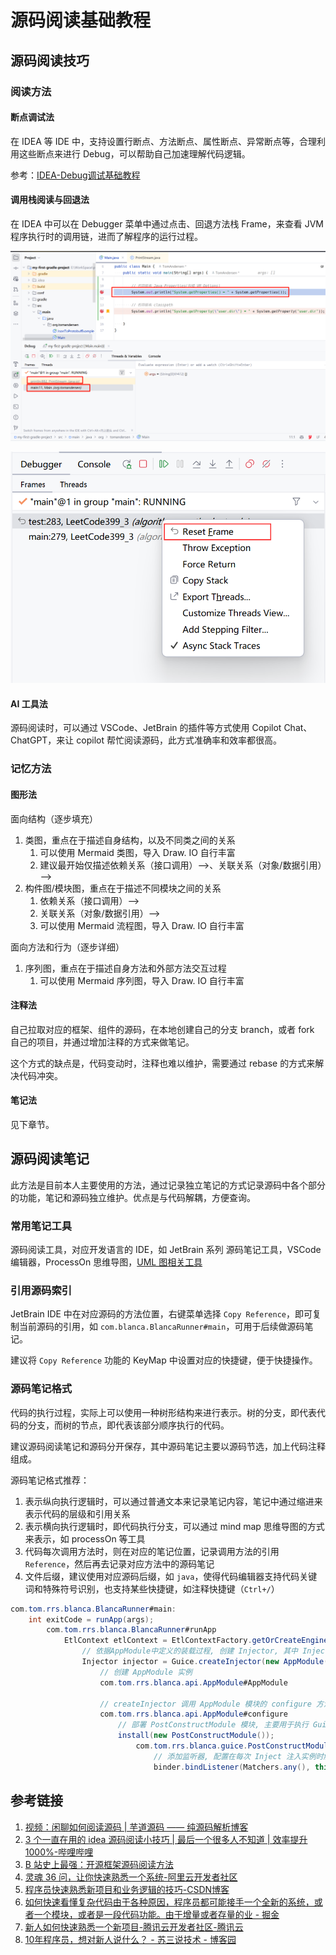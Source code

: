 # 源码阅读基础教程

## 源码阅读技巧

### 阅读方法

#### 断点调试法

在 IDEA 等 IDE 中，支持设置行断点、方法断点、属性断点、异常断点等，合理利用这些断点来进行 Debug，可以帮助自己加速理解代码逻辑。

参考：[IDEA-Debug调试基础教程](work/tools/IT/JetBrains/IDEA/IDEA-Debug调试基础教程.md)

#### 调用栈阅读与回退法

在 IDEA 中可以在 Debugger 菜单中通过点击、回退方法栈 Frame，来查看 JVM 程序执行时的调用链，进而了解程序的运行过程。

![](resources/images/Pasted%20image%2020240912225124.png)

![](resources/images/Pasted%20image%2020230916203912.png)

#### AI 工具法

源码阅读时，可以通过 VSCode、JetBrain 的插件等方式使用 Copilot Chat、ChatGPT，来让 copilot 帮忙阅读源码，此方式准确率和效率都很高。

### 记忆方法
#### 图形法

面向结构（逐步填充）

1. 类图，重点在于描述自身结构，以及不同类之间的关系
	1. 可以使用 Mermaid 类图，导入 Draw. IO 自行丰富
	2. 建议最开始仅描述依赖关系（接口调用）-->、关联关系（对象/数据引用）——>
2. 构件图/模块图，重点在于描述不同模块之间的关系
	1. 依赖关系（接口调用）-->
	2. 关联关系（对象/数据引用）——>
	3. 可以使用 Mermaid 流程图，导入 Draw. IO 自行丰富

面向方法和行为（逐步详细）

1. 序列图，重点在于描述自身方法和外部方法交互过程
	1. 可以使用 Mermaid 序列图，导入 Draw. IO 自行丰富

#### 注释法

自己拉取对应的框架、组件的源码，在本地创建自己的分支 branch，或者 fork 自己的项目，并通过增加注释的方式来做笔记。

这个方式的缺点是，代码变动时，注释也难以维护，需要通过 rebase 的方式来解决代码冲突。

#### 笔记法

见下章节。

## 源码阅读笔记

此方法是目前本人主要使用的方法，通过记录独立笔记的方式记录源码中各个部分的功能，笔记和源码独立维护。优点是与代码解耦，方便查询。

### 常用笔记工具

源码阅读工具，对应开发语言的 IDE，如 JetBrain 系列
源码笔记工具，VSCode 编辑器，ProcessOn 思维导图，[UML 图相关工具](work/methodology/Software-Engineering/Tools/模型设计工具基础教程.md)

### 引用源码索引

JetBrain IDE 中在对应源码的方法位置，右键菜单选择 `Copy Reference`，即可复制当前源码的引用，如 `com.blanca.BlancaRunner#main`，可用于后续做源码笔记。

建议将 `Copy Reference` 功能的 KeyMap 中设置对应的快捷键，便于快捷操作。

### 源码笔记格式

代码的执行过程，实际上可以使用一种树形结构来进行表示。树的分支，即代表代码的分支，而树的节点，即代表该部分顺序执行的代码。

建议源码阅读笔记和源码分开保存，其中源码笔记主要以源码节选，加上代码注释组成。

源码笔记格式推荐：
1. 表示纵向执行逻辑时，可以通过普通文本来记录笔记内容，笔记中通过缩进来表示代码的层级和引用关系
2. 表示横向执行逻辑时，即代码执行分支，可以通过 mind map 思维导图的方式来表示，如 processOn 等工具
3. 代码每次调用方法时，则在对应的笔记位置，记录调用方法的引用 `Reference`，然后再去记录对应方法中的源码笔记
4. 文件后缀，建议使用对应源码后缀，如 `java`，使得代码编辑器支持代码关键词和特殊符号识别，也支持某些快捷键，如注释快捷键（`Ctrl+/`）

```java
com.tom.rrs.blanca.BlancaRunner#main:
    int exitCode = runApp(args);
        com.tom.rrs.blanca.BlancaRunner#runApp
            EtlContext etlContext = EtlContextFactory.getOrCreateEngineContext(args);
                // 依据AppModule中定义的装载过程, 创建 Injector, 其中 Injector 是对应模块的注入类的管理器 
                Injector injector = Guice.createInjector(new AppModule(args, true));
                    // 创建 AppModule 实例
                    com.tom.rrs.blanca.api.AppModule#AppModule

                    // createInjector 调用 AppModule 模块的 configure 方法
                    com.tom.rrs.blanca.api.AppModule#configure
                        // 部署 PostConstructModule 模块, 主要用于执行 GuicePostConstruct 注解的方法
                        install(new PostConstructModule());
                            com.tom.rrs.blanca.guice.PostConstructModule#configure
                                // 添加监听器, 配置在每次 Inject 注入实例时触发当前(this)的 hear 方法
                                binder.bindListener(Matchers.any(), this);
```

## 参考链接

1. [视频：闲聊如何阅读源码 | 芋道源码 —— 纯源码解析博客](https://www.iocoder.cn/Architecture/how-to-read-source-code/)
2. [3 个一直在用的 idea 源码阅读小技巧 | 最后一个很多人不知道 | 效率提升 1000%-哔哩哔哩](https://www.bilibili.com/video/BV1FY411Q7W2)
3. [B 站史上最强：开源框架源码阅读方法](https://www.bilibili.com/video/BV1sq4y1g7X1)
4. [灵魂 36 问，让你快速熟悉一个系统-阿里云开发者社区](https://developer.aliyun.com/article/754642)
5. [程序员快速熟悉新项目和业务逻辑的技巧-CSDN博客](https://blog.csdn.net/YiWangJiuShiXingFu/article/details/118339838)
6. [如何快速看懂复杂代码由于各种原因，程序员都可能接手一个全新的系统，或者一个模块，或者是一段代码功能。由于增量或者存量的业 - 掘金](https://juejin.cn/post/7095003500173590559)
7. [新人如何快速熟悉一个新项目-腾讯云开发者社区-腾讯云](https://cloud.tencent.com/developer/article/1497062)
8. [10年程序员，想对新人说什么？ - 苏三说技术 - 博客园](https://www.cnblogs.com/12lisu/p/17578423.html)